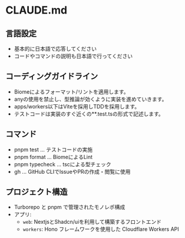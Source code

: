 # CLAUDE.md

## 言語設定
- 基本的に日本語で応答してください
- コードやコマンドの説明も日本語で行ってください

## コーディングガイドライン
- Biomeによるフォーマット/リントを適用します。
- anyの使用を禁止し、型推論が効くように実装を進めていきます。
- apps/workers以下はViteを採用しTDDを採用します。
- テストコードは実装のすぐ近くの**.test.tsの形式で記述します。

## コマンド
- pnpm test ... テストコードの実施
- pnpm format ... BiomeによるLint
- pnpm typecheck ... tscによる型チェック
- gh ... GitHub CLIでIssueやPRの作成・閲覧に使用

## プロジェクト構造
- Turborepo と pnpm で管理されたモノレポ構成
- アプリ:
  - `web`: NextjsとShadcn/uiを利用して構築するフロントエンド
  - `workers`: Hono フレームワークを使用した Cloudflare Workers API